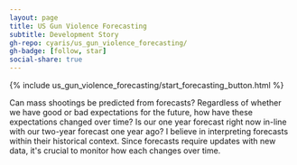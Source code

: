 ```yaml
---
layout: page
title: US Gun Violence Forecasting
subtitle: Development Story
gh-repo: cyaris/us_gun_violence_forecasting/
gh-badge: [follow, star]
social-share: true
---
```


{% include us_gun_violence_forecasting/start_forecasting_button.html %}

Can mass shootings be predicted from forecasts? Regardless of whether we have good or bad expectations for the future, how have these expectations changed over time? Is our one year forecast right now in-line with our two-year forecast one year ago? I believe in interpreting forecasts within their historical context. Since forecasts require updates with new data, it's crucial to monitor how each changes over time.
